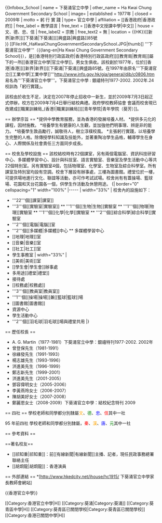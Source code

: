 {{Infobox_School 
| name = 下葵涌官立中學
| other_name = Ha Kwai Chung Government Secondary School
| image= 
| established = 1977年
| closed = 2009年
| motto = 躬 行 實 踐
| type= 官立中學
| affiliation = [[香港政府|香港政府]]
| free_label = 教學語言
| free_text = [[香港中文授課中學|中文]]
| house = 文、德、忠、信
| free_label2 = 宗教
| free_text2 = 無
| location = {{HK}}[[新界|新界]][[下葵涌|下葵涌]][[興盛路|興盛路]]85號       
}}
[[File:HK_HaKwaiChungGovernmentSecondarySchool.JPG|thumb]]
'''下葵涌官立中學'''（{{lang-en|Ha Kwai Chung Government Secondary School}}），是[[香港特別行政區政府|香港特別行政區政府]][[教育局|教育局]]屬下的一所[[香港官立中學|官立中學]]，男女生俱收。該校創於1977年，位於[[香港|香港]][[新界|新界]][[下葵涌|下葵涌]]興盛路85號。在1997年由原名'''下葵涌官立[[工業中學|工業中學]]'''<ref>http://www.info.gov.hk/gia/general/dib/c0806.htm</ref>易名為'''下葵涌官立中學'''。<ref>下葵涌官立中學 : 銀禧特刊1977-2002. 2002年.24</ref>校訓為「躬行實踐」。

該校由於收生不足，決定在2007年停止招收中一新生，並於2009年7月3日起正式停辦，校方在2009年7月4日舉行結校典禮。<ref>政府學校教師協會 會議</ref>而校舍現已改建成[[職業訓練局_(香港)|職業訓練局]][[青年學院|青年學院（葵芳）]]。

== 辦學宗旨 ==
*提供中學教育服務，並為香港的發展培養人材。
*提供多元化的課程，因材施教。
*培養學生有健康的人生觀，並加強他們明事理、辨是非的能力。
*培養學生敦品勵行，誠敬待人，樹立淳樸校風。
*主張躬行實踐，以培養學生完整的人格。除傳授學科知識及技能外，並著重陶冶學生品格，輔導學生在身心、人際關係及社會責任三方面同步成長。

== 校舍及學校設施 ==
該校結校時有22個課室，另有兩個電腦室、資訊科技研習中心、多媒體學習中心、設計與科技室、語言實驗室、音樂室及學生活動中心等共22個特別室。另有實驗室4個，包括物理室、化學室、生物室及綜合科學室。所有課室及特別室均設有空調。校舍下層設有辦事處，三樓為圖書館。禮堂位於一樓，可提供場地進行文化、聯誼等活動，亦可作考試試場。校舍尚有有蓋操場、籃球場、花園和天台花園各一個，供學生作活動及休憩用途。
{| border="0" cellspacing="1" width="100%"
|-----
| width="33%" |
校舍內的設施如下：
* '''22'''個[[課室|課室]]
* '''3'''個[[實驗室|實驗室]]
** '''1'''個[[生物|生物]]實驗室
** '''1'''個[[物理|物理]]實驗室
** '''1'''個[[化學|化學]]實驗室
** '''2'''個[[綜合科學|綜合科學]]實驗室
* '''2'''個[[電腦|電腦]]室
* '''2'''個[[多媒體|多媒體]]中心
** 多媒體學習中心
* [[地理|地理]]室
* [[音樂|音樂]]室
* [[社工|社工]]室
* 學生事務室
| width="33%" |
* [[美術|美術]]室
* [[學生會|學生會]]辦事處
* 多用途[[禮堂|禮堂]]
* 接待處
* [[校務處|校務處]]
* '''3'''個[[教員室|教員室]]
* '''1'''個[[操場|操場]]兼[[籃球|籃球]]場
* [[圖書館|圖書館]]
* 資源中心
* 學生活動中心
* '''2'''個[[羽毛球|羽毛球]]場與禮堂共用
|}

== 歷任校長 ==
* A. G. Martin（1977-1981）<ref>下葵涌官立中學：銀禧特刊1977-2002. 2002年</ref>
* 曾登保先生（1981-1991）
* 徐緣發先生（1991-1993）
* 楊志雄先生（1993-1996）
* 洪進美先生（1996-1999）
* 鄭志新先生（1999-2001）
* 洪進美先生（2001-2005）
* 鄧容偉明女士（2005-2006）
* 李黃燕玲女士（2006-2007）
* 陳胡美好女士（2007-2008）
* 鄭麗恩女士（2008-2009）<ref name=book2009>下葵涌官立中學：結校紀念特刊 2009</ref>

== 四社 ==
學校老師和同學都分別隸屬<span style="color:orange;">文</span>、<span style="color:green;">德</span>、<span style="color:blue;">忠</span>、<span style="color:red;">信</span>其中一社

95 年前四社
學校老師和同學都分別隸屬，<span style="color:red;">秦</span>、<span style="color:orange;">漢</span>、<span style="color:blue;">唐</span>、<span style="color:green;">元</span>其中一社<ref name=book2009/>

== 參考資料 ==
<div class="references-small">
<references/>
</div>

==著名校友==
* [[祁知重|祁知重]]：前[[有線新聞|有線新聞]]主播、記者，現任民政事務總署聯絡主任
* [[胡烱龍|胡烱龍]]：香港演員

== 外部連結 ==
*[http://www.hkedcity.net/ihouse/hc1915/ 下葵涌官立中學家長教師會網站]

{{香港官立中學}}

[[Category:香港官立中學|H]]
[[Category:葵涌|Category:葵涌]]
[[Category:葵青區中學|H]]
[[Category:葵青區已關閉學校|Category:葵青區已關閉學校]]
[[Category:香港已關閉中學|H]]